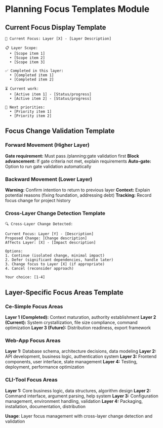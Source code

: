 # Planning Focus Templates Module

## Current Focus Display Template
```
🎯 Current Focus: Layer [X] - [Layer Description]

📋 Layer Scope:
  • [Scope item 1]
  • [Scope item 2]  
  • [Scope item 3]

✅ Completed in this layer:
  • [Completed item 1]
  • [Completed item 2]

⏳ Current work:
  • [Active item 1] - [Status/progress]
  • [Active item 2] - [Status/progress]

🎯 Next priorities:
  • [Priority item 1]
  • [Priority item 2]
```

## Focus Change Validation Template
### Forward Movement (Higher Layer)
**Gate requirement:** Must pass /planning:gate validation first
**Block advancement:** If gate criteria not met, explain requirements
**Auto-gate:** Option to run gate validation automatically

### Backward Movement (Lower Layer)  
**Warning:** Confirm intention to return to previous layer
**Context:** Explain potential reasons (fixing foundation, addressing debt)
**Tracking:** Record focus change for project history

### Cross-Layer Change Detection Template
```
🔍 Cross-Layer Change Detected:

Current Focus: Layer [Y] - [Description]
Proposed Change: [Change description]
Affects Layer: [X] - [Impact description]

Options:
1. Continue (isolated change, minimal impact)
2. Defer (significant dependencies, handle later)  
3. Change focus to Layer [X] (if appropriate)
4. Cancel (reconsider approach)

Your choice: [1-4]
```

## Layer-Specific Focus Areas Template
### Ce-Simple Focus Areas
**Layer 1 (Completed):** Context maturation, authority establishment
**Layer 2 (Current):** System crystallization, file size compliance, command optimization
**Layer 3 (Future):** Distribution readiness, export framework

### Web-App Focus Areas
**Layer 1:** Database schema, architecture decisions, data modeling
**Layer 2:** API development, business logic, authentication system
**Layer 3:** Frontend components, user interface, state management
**Layer 4:** Testing, deployment, performance optimization

### CLI-Tool Focus Areas
**Layer 1:** Core business logic, data structures, algorithm design
**Layer 2:** Command interface, argument parsing, help system
**Layer 3:** Configuration management, environment handling, validation
**Layer 4:** Packaging, installation, documentation, distribution

**Usage**: Layer focus management with cross-layer change detection and validation